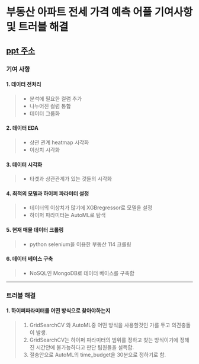 # 부동산 아파트 전세 가격 예측 어플 기여사항 및 트러블 해결

## [ppt 주소](https://www.canva.com/design/DAGtHNp4p1U/4fF7vpzJ3WyLKqI2nH5iUQ/edit)

### 기여 사항

#### 1. 데이터 전처리
> - 분석에 필요한 컬럼 추가
> - 나누어진 컬럼 통합
> - 데이터 그룹화 

#### 2. 데이터 EDA
> - 상관 관계 heatmap 시각화
> - 이상치 시각화

#### 3. 데이터 시각화
> - 타겟과 상관관계가 있는 것들의 시각화

#### 4. 최적의 모델과 하이퍼 파라미터 설정
> - 데이터의 이상치가 많기에 XGBregressor로 모델을 설정
> - 하이퍼 파라미터는 AutoML로 탐색

#### 5. 현재 매물 데이터 크롤링
> - python selenium을 이용한 부동산 114 크롤링

#### 6. 데이터 베이스 구축
> - NoSQL인 MongoDB로 데이터 베이스를 구축함

---

###  트러블 해결

#### 1. 하이퍼파라미터를 어떤 방식으로 찾아야하는지
> 1. GridSearchCV 와 AutoML중 어떤 방식을 사용할것인 가를 두고 의견충돌이 발생.
> 2. GridSearchCV는 하이퍼 파라미터의 범위를 정하고 찾는 방식이기에 정해진 시간안에 불가능하다고 판단 팀원들을 설득함.
> 3. 절충안으로 AutoML의 time_budget을 30분으로 정하기로 함.

